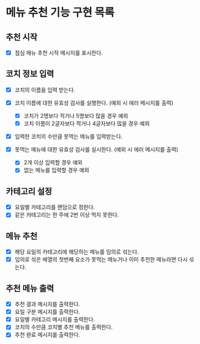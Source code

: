 # 메뉴 추천 기능 구현 목록

## 추천 시작

- [x] 점심 메뉴 추천 시작 메시지를 표시한다.

## 코치 정보 입력

- [x] 코치의 이름을 입력 받는다.
- [x] 코치 이름에 대한 유효성 검사를 실행한다. (예외 시 에러 메시지를 출력)

  - [x] 코치가 2명보다 적거나 5명보다 많을 경우 예외
  - [x] 코치 이름이 2글자보다 적거나 4글자보다 많을 경우 예외

- [x] 입력한 코치의 수만큼 못먹는 메뉴를 입력받는다.
- [x] 못먹는 메뉴에 대한 유효성 검사를 실시한다. (예외 시 에러 메시지를 출력)

  - [x] 2개 이상 입력할 경우 예외
  - [x] 없는 메뉴를 입력할 경우 예외

## 카테고리 설정

- [x] 요일별 카테고리를 랜덤으로 정한다.
- [x] 같은 카테고리는 한 주에 2번 이상 먹지 못한다.

## 메뉴 추천

- [x] 해당 요일의 카테고리에 해당하는 메뉴를 임의로 섞는다.
- [x] 임의로 섞은 배열의 첫번째 요소가 못먹는 메뉴거나 이미 추천한 메뉴라면 다시 섞는다.

## 추천 메뉴 출력

- [x] 추천 결과 메시지를 출력한다.
- [x] 요일 구분 메시지를 출력한다.
- [x] 요일별 카테고리 메시지를 출력한다.
- [x] 코치의 수만큼 코치별 추천 메뉴를 출력한다.
- [x] 추천 완료 메시지를 출력한다.

